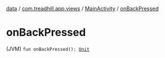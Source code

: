 [data](../../index.md) / [com.treadhill.app.views](../index.md) / [MainActivity](index.md) / [onBackPressed](./on-back-pressed.md)

# onBackPressed

(JVM) `fun onBackPressed(): `[`Unit`](https://kotlinlang.org/api/latest/jvm/stdlib/kotlin/-unit/index.html)
